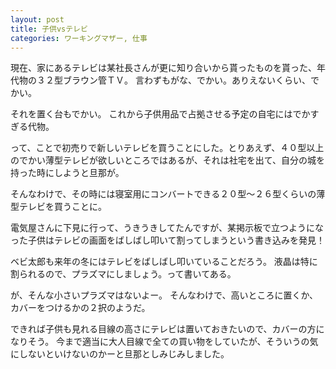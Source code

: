 ```yaml
---
layout: post
title: 子供vsテレビ
categories: ワーキングマザー, 仕事
---
```


現在、家にあるテレビは某社長さんが更に知り合いから貰ったものを貰った、年代物の３２型ブラウン管ＴＶ。
言わずもがな、でかい。ありえないくらい、でかい。

それを置く台もでかい。
これから子供用品で占拠させる予定の自宅にはでかすぎる代物。

って、ことで初売りで新しいテレビを買うことにした。とりあえず、４０型以上のでかい薄型テレビが欲しいところではあるが、それは社宅を出て、自分の城を持った時にしようと旦那が。

そんなわけで、その時には寝室用にコンバートできる２０型～２６型くらいの薄型テレビを買うことに。

電気屋さんに下見に行って、うきうきしてたんですが、某掲示板で立つようになった子供はテレビの画面をばしばし叩いて割ってしまうという書き込みを発見！

ベビ太郎も来年の冬にはテレビをばしばし叩いていることだろう。
液晶は特に割られるので、プラズマにしましょう。って書いてある。

が、そんな小さいプラズマはないよー。
そんなわけで、高いところに置くか、カバーをつけるかの２択のようだ。

できれば子供も見れる目線の高さにテレビは置いておきたいので、カバーの方になりそう。
今まで適当に大人目線で全ての買い物をしていたが、そういうの気にしないといけないのかーと旦那としみじみしました。

